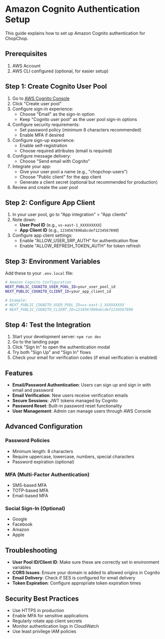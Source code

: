 # Amazon Cognito Authentication Setup

This guide explains how to set up Amazon Cognito authentication for ChopChop.

## Prerequisites

1. AWS Account
2. AWS CLI configured (optional, for easier setup)

## Step 1: Create Cognito User Pool

1. Go to [AWS Cognito Console](https://console.aws.amazon.com/cognito/)
2. Click "Create user pool"
3. Configure sign-in experience:
   - Choose "Email" as the sign-in option
   - Keep "Cognito user pool" as the user pool sign-in options
4. Configure security requirements:
   - Set password policy (minimum 8 characters recommended)
   - Enable MFA if desired
5. Configure sign-up experience:
   - Enable self-registration
   - Choose required attributes (email is required)
6. Configure message delivery:
   - Choose "Send email with Cognito"
7. Integrate your app:
   - Give your user pool a name (e.g., "chopchop-users")
   - Choose "Public client" for the app client
   - Generate a client secret (optional but recommended for production)
8. Review and create the user pool

## Step 2: Configure App Client

1. In your user pool, go to "App integration" > "App clients"
2. Note down:
   - **User Pool ID** (e.g., `us-east-1_XXXXXXXXX`)
   - **App Client ID** (e.g., `1234567890abcdef1234567890`)
3. Configure app client settings:
   - Enable "ALLOW_USER_SRP_AUTH" for authentication flow
   - Enable "ALLOW_REFRESH_TOKEN_AUTH" for token refresh

## Step 3: Environment Variables

Add these to your `.env.local` file:

```bash
# Amazon Cognito Configuration
NEXT_PUBLIC_COGNITO_USER_POOL_ID=your_user_pool_id
NEXT_PUBLIC_COGNITO_CLIENT_ID=your_app_client_id

# Example:
# NEXT_PUBLIC_COGNITO_USER_POOL_ID=us-east-1_XXXXXXXXX
# NEXT_PUBLIC_COGNITO_CLIENT_ID=1234567890abcdef1234567890
```

## Step 4: Test the Integration

1. Start your development server: `npm run dev`
2. Go to the landing page
3. Click "Sign In" to open the authentication modal
4. Try both "Sign Up" and "Sign In" flows
5. Check your email for verification codes (if email verification is enabled)

## Features

- **Email/Password Authentication**: Users can sign up and sign in with email and password
- **Email Verification**: New users receive verification emails
- **Secure Sessions**: JWT tokens managed by Cognito
- **Password Reset**: Built-in password reset functionality
- **User Management**: Admin can manage users through AWS Console

## Advanced Configuration

### Password Policies
- Minimum length: 8 characters
- Require uppercase, lowercase, numbers, special characters
- Password expiration (optional)

### MFA (Multi-Factor Authentication)
- SMS-based MFA
- TOTP-based MFA
- Email-based MFA

### Social Sign-In (Optional)
- Google
- Facebook
- Amazon
- Apple

## Troubleshooting

- **User Pool ID/Client ID**: Make sure these are correctly set in environment variables
- **CORS Issues**: Ensure your domain is added to allowed origins in Cognito
- **Email Delivery**: Check if SES is configured for email delivery
- **Token Expiration**: Configure appropriate token expiration times

## Security Best Practices

- Use HTTPS in production
- Enable MFA for sensitive applications
- Regularly rotate app client secrets
- Monitor authentication logs in CloudWatch
- Use least privilege IAM policies
